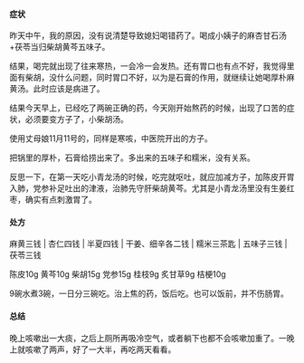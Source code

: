 #### 症状

昨天中午，我的原因，没有说清楚导致媳妇喝错药了。喝成小姨子的麻杏甘石汤+茯苓当归柴胡黄芩五味子。

结果，喝完就出现了往来寒热，一会冷一会发热。还有胃口也有点不好，我觉得里面有柴胡，没什么问题，同时胃口不好，以为是石膏的作用，就继续让她喝厚朴麻黄汤。此时应该是病进了。

结果今天早上，已经吃了两碗正确的药，今天刚开始熬药的时候，出现了口苦的症状，必须要变方子了，小柴胡汤。

使用丈母娘11月11号的，同样是寒咳，中医院开出的方子。

把锅里的厚朴，石膏给捞出来了。多出来的五味子和糯米，没有关系。

反思一下，在第一天吃小青龙汤的时候，吃完就呕吐，就应加减方子，加陈皮开胃入肺，党参补足吐出的津液，治肺先守肝柴胡黄芩。尤其是小青龙汤里没有生姜红枣，确实有点刺激胃了。

#### 处方

麻黄三钱 | 杏仁四钱 | 半夏四钱 | 干姜、细辛各二钱 | 糯米三茶匙 | 五味子三钱 | 茯苓三钱

陈皮10g 黄芩10g 柴胡15g 党参15g 桂枝9g 炙甘草9g 桔梗10g

9碗水煮3碗，一日分三碗吃。治上焦的药，饭后吃。也可以饭前，并不伤肠胃。

#### 总结

晚上咳嗽出一大痰，之后上厕所再吸冷空气，或者躺下也都不会咳嗽加重了。一晚上就咳嗽了两声，好了一大半，再吃两天看看。